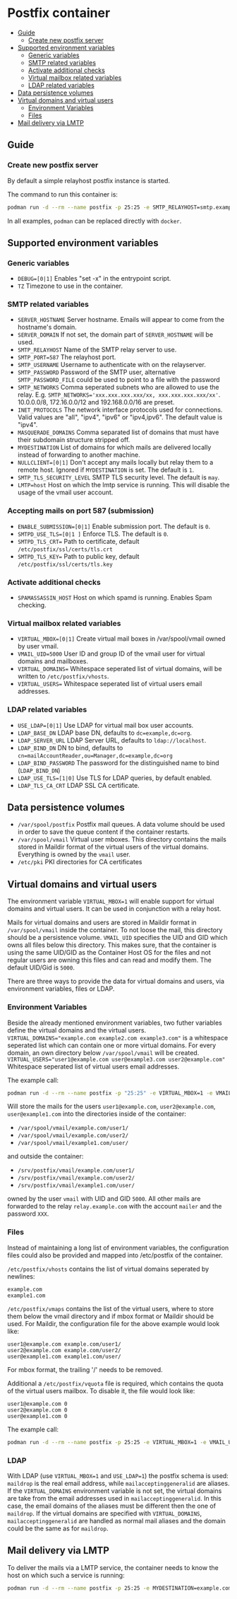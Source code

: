 # Postfix container

- [Guide](#guide)
  - [Create new postfix server](#create-new-postfix-server)
- [Supported environment variables](#supported-environment-variables)
  - [Generic variables](#generic-variables)
  - [SMTP related variables](#smtp-related-variables)
  - [Activate additional checks](#activate-additional-checks)
  - [Virtual mailbox related variables](#virtual-mailbox-related-variables)
  - [LDAP related variables](#ldap-related-variables)
- [Data persistence volumes](#data-persistence-volumes)
- [Virtual domains and virtual users](#virtual-domains-and-virtual-users)
  - [Environment Variables](#environment-variables)
  - [Files](#files)
- [Mail delivery via LMTP](#mail-delivery-via-lmtp)

## Guide

### Create new postfix server

By default a simple relayhost postfix instance is started.

The command to run this container is:

```sh
podman run -d --rm --name postfix -p 25:25 -e SMTP_RELAYHOST=smtp.example.com registry.opensuse.org/opensuse/postfix
```

In all examples, `podman` can be replaced directly with `docker`.

## Supported environment variables
### Generic variables
- `DEBUG=[0|1]`		Enables "set -x" in the entrypoint script.
- `TZ`			Timezone to use in the container.

### SMTP related variables
- `SERVER_HOSTNAME` 	Server hostname. Emails will appear to come from the hostname's domain.
- `SERVER_DOMAIN`   	If not set, the domain part of `SERVER_HOSTNAME` will be used.
- `SMTP_RELAYHOST`	Name of the SMTP relay server to use.
- `SMTP_PORT=587`	The relayhost port.
- `SMTP_USERNAME`	Username to authenticate with on the relayserver.
- `SMTP_PASSWORD`	Password of the SMTP user, alternative `SMTP_PASSWORD_FILE` could be used to point to a file with the password
- `SMTP_NETWORKS`   	Comma seperated subnets who are allowed to use the relay. E.g. `SMTP_NETWORKS='xxx.xxx.xxx.xxx/xx, xxx.xxx.xxx.xxx/xx'`. 10.0.0.0/8, 172.16.0.0/12 and 192.168.0.0/16 are preset.
- `INET_PROTOCOLS`	The network interface protocols used for connections. Valid values are "all", "ipv4", "ipv6" or "ipv4,ipv6". The default value is "ipv4".
- `MASQUERADE_DOMAINS`	Comma separated list of domains that must have their subdomain structure stripped off.
- `MYDESTINATION`	List of domains for which mails are delivered locally instead of forwarding to another machine.
- `NULLCLIENT=[0|1]`	Don't accept any mails locally but relay them to a remote host. Ignored if `MYDESTINATION` is set. The default is `1`.
- `SMTP_TLS_SECURITY_LEVEL`	SMTP TLS security level. The default is `may`.
- `LMTP=host`           Host on which the lmtp service is running. This will disable the usage of the vmail user account.

### Accepting mails on port 587 (submission)
- `ENABLE_SUBMISSION=[0|1]`	Enable submission port. The default is `0`.
- `SMTPD_USE_TLS=[0|1 ]`        Enforce TLS. The default is `0`.
- `SMTPD_TLS_CRT=`              Path to certificate, default `/etc/postfix/ssl/certs/tls.crt`
- `SMTPD_TLS_KEY=`              Path to public key, default `/etc/postfix/ssl/certs/tls.key`

### Activate additional checks
- `SPAMASSASSIN_HOST`	Host on which spamd is running. Enables Spam checking.

### Virtual mailbox related variables
- `VIRTUAL_MBOX=[0|1]`	Create virtual mail boxes in /var/spool/vmail owned by user vmail.
- `VMAIL_UID=5000`	User ID and group ID of the vmail user for virtual domains and mailboxes.
- `VIRTUAL_DOMAINS=`	Whitespace seperated list of virtual domains, will be written to `/etc/postfix/vhosts`.
- `VIRTUAL_USERS=`	Whitespace seperated list of virtual users email addresses.

### LDAP related variables
- `USE_LDAP=[0|1]`	Use LDAP for virtual mail box user accounts.
- `LDAP_BASE_DN`	LDAP base DN, defaults to `dc=example,dc=org`.
- `LDAP_SERVER_URL`	LDAP Server URL, defaults to `ldap://localhost`.
- `LDAP_BIND_DN`        DN to bind, defaults to `cn=mailAccountReader,ou=Manager,dc=example,dc=org`
- `LDAP_BIND_PASSWORD`	The password for the distinguished name to bind (`LDAP_BIND_DN`)
- `LDAP_USE_TLS=[1|0]`	Use TLS for LDAP queries, by default enabled.
- `LDAP_TLS_CA_CRT`	LDAP SSL CA certificate.

## Data persistence volumes
- `/var/spool/postfix`	Postfix mail queues. A data volume should be used in order to save the queue content if the container restarts.
- `/var/spool/vmail`	Virtual user mboxes. This directory contains the mails stored in Maildir format of the virtual users of the virtual domains. Everything is owned by the `vmail` user.
- `/etc/pki`		PKI directories for CA certificates

## Virtual domains and virtual users

The environment variable `VIRTUAL_MBOX=1` will enable support for virtual
domains and virtual users. It can be used in conjunction with a relay host.

Mails for virtual domains and users are stored in Maildir format in
`/var/spool/vmail` inside the container. To not loose the mail, this directory
should be a persistence volume.
`VMAIL_UID` specifies the UID and GID which owns all files below this
directory. This makes sure, that the container is using the same UID/GID as
the Container Host OS for the files and not regular users are owning this
files and can read and modify them. The default UID/Gid is `5000`.

There are three ways to provide the data for virtual domains and users, via
environment variables, files or LDAP.

### Environment Variables

Beside the already mentioned environment variables, two futher variables
define the virtual domains and the virtual users.
`VIRTUAL_DOMAINS="example.com example2.com example3.com"` is a whitespace
seperated list which can contain one or more virtual domains. For every
domain, an own directory below `/var/spool/vmail` will be created.
`VIRTUAL_USERS="user1@example.com user@example3.com user2@example.com"`
Whitespace seperated list of virtual users email addresses.

The example call:
```sh
podman run -d --rm --name postfix -p "25:25" -e VIRTUAL_MBOX=1 -e VMAIL_UID=5000 -e VIRTUAL_DOMAINS="example.com example1.com" -e VIRTUAL_USERS="user1@example.com user2@example.com user@example1.com" -e SERVER_HOSTNAME=smtp.example.com -e SMTP_RELAYHOST=relay.example.com -e SMTP_USERNAME=mailer -e SMTP_PASSWORD='XXX' -v "/srv/postfix/vmail:/var/spool/vmail" registry.opensuse.org/opensuse/postfix:latest
```

Will store the mails for the users `user1@example.com`, `user2@example.com`,
`user@example1.com` into the directories inside of the container:
- `/var/spool/vmail/example.com/user1/`
- `/var/spool/vmail/example.com/user2/`
- `/var/spool/vmail/example1.com/user/`

and outside the container:
- `/srv/postfix/vmail/example.com/user1/`
- `/srv/postfix/vmail/example.com/user2/`
- `/srv/postfix/vmail/example1.com/user/`

owned by the user `vmail` with UID and GID `5000`. All other mails are
forwarded to the relay `relay.example.com` with the account `mailer` and the
password `XXX`.

### Files

Instead of maintaining a long list of environment variables, the configuration
files could also be provided and mapped into /etc/postfix of the container.

`/etc/postfix/vhosts` contains the list of virtual domains seperated by
newlines:

```
example.com
example1.com
```

`/etc/postfix/vmaps` contains the list of the virtual users, where to store
them below the vmail directory and if mbox format or Maildir should be used.
For Maildir, the configuration file for the above example would look like:
```
user1@example.com example.com/user1/
user2@example.com example.com/user2/
user@example1.com example1.com/user/
```
For mbox format, the trailing '/' needs to be removed.

Additional a `/etc/postfix/vquota` file is required, which contains the quota
of the virtual users mailbox. To disable it, the file would look like:
```
user1@example.com 0
user2@example.com 0
user@example1.com 0
```

The example call:
```sh
podman run -d --rm --name postfix -p 25:25 -e VIRTUAL_MBOX=1 -e VMAIL_UID=5000 -e SERVER_HOSTNAME=smtp.example.com -e SMTP_RELAYHOST=relay.example.com -e SMTP_USERNAME=mailer -e SMTP_PASSWORD='XXX' -v "/srv/postfix/vmail:/var/spool/vmail" -v "/srv/postfix/etc/vhosts:/etc/postfix/vhosts:ro" -v "/srv/postfix/etc/vmaps:/etc/postfix/vmaps:ro" -v "/srv/postfix/etc/vquota:/etc/postfix/vquota:ro" registry.opensuse.org/opensuse/postfix:latest
```

### LDAP

With LDAP (use `VIRTUAL_MBOX=1` and `USE_LDAP=1`) the postfix schema is used: `maildrop` is the real email address, while `mailacceptinggeneralid` are aliases.
If the `VIRTUAL_DOMAINS` environment variable is not set, the virtual domains are take from the email addresses used in `mailacceptinggeneralid`. In this case,
the email domains of the aliases must be different then the one of `maildrop`. If the virtual domains are specified with `VIRTUAL_DOMAINS`, `mailacceptinggeneralid`
are handled as normal mail aliases and the domain could be the same as for `maildrop`.

## Mail delivery via LMTP

To deliver the mails via a LMTP service, the container needs to know the host
on which such a service is running:

```sh
podman run -d --rm --name postfix -p 25:25 -e MYDESTINATION=example.com -e LMTP=lmtp.example.com registry.opensuse.org/opensuse/postfix:latest
```
